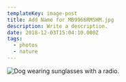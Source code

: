 ```yaml
---
templateKey: image-post
title: Add Name for MB9966RMSHM.jpg
description: Write a description.
date: 2018-12-03T15:04:10.000Z
tags:
  - photos
  - nature
---
```

![Dog wearing sunglasses with a radio.](/img/MB9966RMSHM.jpg)
